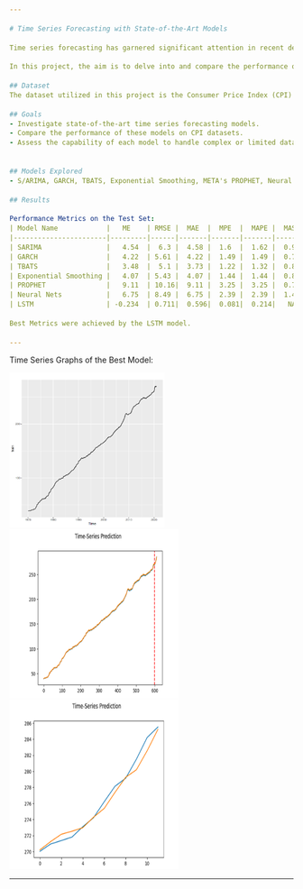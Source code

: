 ```yaml
---

# Time Series Forecasting with State-of-the-Art Models

Time series forecasting has garnered significant attention in recent decades, with researchers striving to statistically and mathematically capture patterns inherent in time series datasets. While existing models outlined in literature have demonstrated proficiency in capturing data patterns, they often struggle with complex datasets or may be ineffective with small data samples.

In this project, the aim is to delve into and compare the performance of state-of-the-art models concerning univariate Consumer Price Index (CPI) datasets sourced from the [US Bureau of Labor Statistics](https://datasource.kapsarc.org/explore/dataset/consumer-price-index4/information/). Through this investigation, we aim to assess the efficacy of various forecasting techniques in handling real-world economic data.

## Dataset
The dataset utilized in this project is the Consumer Price Index (CPI) obtained from the US Bureau of Statistics. It encompasses a time series of economic indicators, crucial for understanding inflation trends within the US economy.

## Goals
- Investigate state-of-the-art time series forecasting models.
- Compare the performance of these models on CPI datasets.
- Assess the capability of each model to handle complex or limited data scenarios.


## Models Explored
- S/ARIMA, GARCH, TBATS, Exponential Smoothing, META's PROPHET, Neural Nets, and LSTM

## Results

Performance Metrics on the Test Set:
| Model Name            |   ME    | RMSE |  MAE  |  MPE  |  MAPE |  MASE |  ACF1 |
|-----------------------|---------|------|-------|-------|-------|-------|-------|
| SARIMA                |   4.54  |  6.3 |  4.58 |  1.6  |  1.62 |  0.99 |  0.78 |
| GARCH                 |   4.22  | 5.61 |  4.22 |  1.49 |  1.49 |  0.78 |  3.58 |
| TBATS                 |   3.48  |  5.1 |  3.73 |  1.22 |  1.32 |  0.81 |  0.78 |
| Exponential Smoothing |   4.07  | 5.43 |  4.07 |  1.44 |  1.44 |  0.88 |  0.78 |
| PROPHET               |   9.11  | 10.16|  9.11 |  3.25 |  3.25 |  0.78 |   NA  |
| Neural Nets           |   6.75  | 8.49 |  6.75 |  2.39 |  2.39 |  1.47 |  0.78 |
| LSTM                  | -0.234  | 0.711|  0.596|  0.081|  0.214|   NA  |   NA  |

Best Metrics were achieved by the LSTM model.

---
```

Time Series Graphs of the Best Model:

<img src="images/image.png" alt="Image 1" width="275" height="275"> <img src="images/graph1.png" alt="Image 2" width="300" height="300"> <img src="images/graph2.png" alt="Image 3" width="300" height="300">






---
